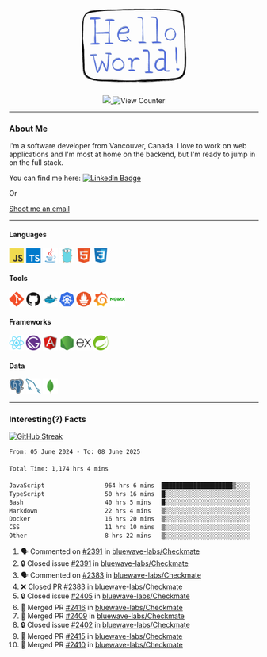 <div align="center">
    <img src="./img/hello_world.webp" height="200px" width="">
    <div>
        <a href="https://www.linkedin.com/in/ajhollid">
            <img src="https://img.shields.io/badge/LinkedIn-blue"/>
        </a>
        <img src="https://komarev.com/ghpvc/?username=ajhollid&color=yellow" alt="View Counter">
    </div>
</div>

---

### About Me

I'm a software developer from Vancouver, Canada. I love to work on web applications and I'm most at home on the backend, but I'm ready to jump in on the full stack.

You can find me here: [![Linkedin Badge](https://img.shields.io/badge/-ajhollid-blue?style=flat&logo=Linkedin&logoColor=white)](https://www.linkedin.com/in/ajhollid)

Or

[Shoot me an email](mailto:ajhollid@gmail.com)

---

#### Languages

<div>
    <img src="./img/devicons/javascript-original.svg" width=30 height=30 alt="JavaScript">
    <img src="/img/devicons/typescript-original.svg" width=30 height=30 alt="TypeScript">
    <img src="./img/devicons/java-original.svg" width=30 height=30 alt="Java">
    <img src="./img/devicons/go-original.svg" width=30 height=30 alt="Golang">
    <img src="./img/devicons/html5-original.svg" width=30 height=30 alt="HTML 5">
    <img src="./img/devicons/css3-original.svg" width=30 height=30 alt="CSS 3">
</div>

#### Tools

<div>
    <img src="./img/devicons/git-original.svg" width=30 height=30 alt="Git">
    <img src="./img/devicons/github-original.svg" width=30 height=30 alt="Github">
    <img src="./img/devicons/docker-original.svg" width=30 
    height=30 alt="Docker">
    <img src="./img/devicons/kubernetes-original.svg" width=30 height=30 alt="K8">
    <img src="./img/devicons/prometheus-original.svg" width=30 height=30 alt="Prometheus">
    <img src="./img/devicons/grafana-original.svg" width=30 height=30 alt="Grafana">
    <img src="./img/devicons/nginx-original.svg" width=30 height=30 alt="Nginx">
</div>

#### Frameworks

<div>
    <img src="./img/devicons/react-original.svg" width=30 height=30 alt="React">
    <img src="./img/devicons/gatsby-original.svg" width=30 height=30 alt="Gatsby">
    <img src="./img/devicons/angularjs-original.svg" width=30 height=30 alt="AngularJS">
    <img src="./img/devicons/nodejs-original.svg" width=30 height=30 alt="NodeJS">
    <img src="./img/devicons/express-original.svg" width=30 height=30 alt="Express">
    <img src="./img/devicons/spring-original.svg" width=30 height=30 alt="Spring">
</div>

#### Data

<div>
    <img src="./img/devicons/postgresql-original.svg" width=30 height=30 alt="Postgresql">
    <img src="./img/devicons/mysql-original.svg" width=30 height=30 alt="Mysql">
    <img src="./img/devicons/mongodb-original.svg" width=30 height=30 alt="MongoDB">
</div>

---

### Interesting(?) Facts

[![GitHub Streak](http://github-readme-streak-stats.herokuapp.com?user=ajhollid)](https://git.io/streak-stats)

 <!--START_SECTION:waka-->

```txt
From: 05 June 2024 - To: 08 June 2025

Total Time: 1,174 hrs 4 mins

JavaScript                 964 hrs 6 mins  ████████████████████▒░░░░   81.53 %
TypeScript                 50 hrs 16 mins  █░░░░░░░░░░░░░░░░░░░░░░░░   04.25 %
Bash                       40 hrs 5 mins   █░░░░░░░░░░░░░░░░░░░░░░░░   03.39 %
Markdown                   22 hrs 4 mins   ▒░░░░░░░░░░░░░░░░░░░░░░░░   01.87 %
Docker                     16 hrs 20 mins  ▒░░░░░░░░░░░░░░░░░░░░░░░░   01.38 %
CSS                        11 hrs 10 mins  ▒░░░░░░░░░░░░░░░░░░░░░░░░   00.95 %
Other                      8 hrs 22 mins   ▒░░░░░░░░░░░░░░░░░░░░░░░░   00.71 %
```

<!--END_SECTION:waka-->


<!--START_SECTION:activity-->
1. 🗣 Commented on [#2391](https://github.com/bluewave-labs/Checkmate/issues/2391#issuecomment-2957410591) in [bluewave-labs/Checkmate](https://github.com/bluewave-labs/Checkmate)
2. 🔒 Closed issue [#2391](https://github.com/bluewave-labs/Checkmate/issues/2391) in [bluewave-labs/Checkmate](https://github.com/bluewave-labs/Checkmate)
3. 🗣 Commented on [#2383](https://github.com/bluewave-labs/Checkmate/pull/2383#issuecomment-2957405379) in [bluewave-labs/Checkmate](https://github.com/bluewave-labs/Checkmate)
4. ❌ Closed PR [#2383](https://github.com/bluewave-labs/Checkmate/pull/2383) in [bluewave-labs/Checkmate](https://github.com/bluewave-labs/Checkmate)
5. 🔒 Closed issue [#2405](https://github.com/bluewave-labs/Checkmate/issues/2405) in [bluewave-labs/Checkmate](https://github.com/bluewave-labs/Checkmate)
6. 🎉 Merged PR [#2416](https://github.com/bluewave-labs/Checkmate/pull/2416) in [bluewave-labs/Checkmate](https://github.com/bluewave-labs/Checkmate)
7. 🎉 Merged PR [#2409](https://github.com/bluewave-labs/Checkmate/pull/2409) in [bluewave-labs/Checkmate](https://github.com/bluewave-labs/Checkmate)
8. 🔒 Closed issue [#2402](https://github.com/bluewave-labs/Checkmate/issues/2402) in [bluewave-labs/Checkmate](https://github.com/bluewave-labs/Checkmate)
9. 🎉 Merged PR [#2415](https://github.com/bluewave-labs/Checkmate/pull/2415) in [bluewave-labs/Checkmate](https://github.com/bluewave-labs/Checkmate)
10. 🎉 Merged PR [#2410](https://github.com/bluewave-labs/Checkmate/pull/2410) in [bluewave-labs/Checkmate](https://github.com/bluewave-labs/Checkmate)
<!--END_SECTION:activity-->
